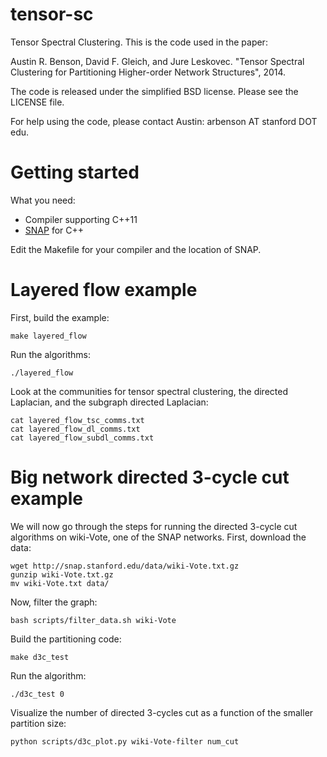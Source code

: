 tensor-sc
=========

Tensor Spectral Clustering.  This is the code used in the paper:

Austin R. Benson, David F. Gleich, and Jure Leskovec. "Tensor Spectral Clustering for Partitioning Higher-order Network Structures", 2014.

The code is released under the simplified BSD license.  Please see the LICENSE file.

For help using the code, please contact Austin: arbenson AT stanford DOT edu.


Getting started
=========

What you need:
* Compiler supporting C++11
* [SNAP](http://snap.stanford.edu/snap/index.html) for C++

Edit the Makefile for your compiler and the location of SNAP.


Layered flow example
=========

First, build the example:

    make layered_flow

Run the algorithms:

    ./layered_flow

Look at the communities for tensor spectral clustering, the directed Laplacian, and the subgraph directed Laplacian:

    cat layered_flow_tsc_comms.txt
    cat layered_flow_dl_comms.txt
    cat layered_flow_subdl_comms.txt


Big network directed 3-cycle cut example
=========

We will now go through the steps for running the directed 3-cycle cut algorithms on wiki-Vote, one of the SNAP networks.
First, download the data:

    wget http://snap.stanford.edu/data/wiki-Vote.txt.gz
    gunzip wiki-Vote.txt.gz
    mv wiki-Vote.txt data/

Now, filter the graph:

    bash scripts/filter_data.sh wiki-Vote

Build the partitioning code:

    make d3c_test

Run the algorithm:

    ./d3c_test 0

Visualize the number of directed 3-cycles cut as a function of the smaller partition size:

    python scripts/d3c_plot.py wiki-Vote-filter num_cut
